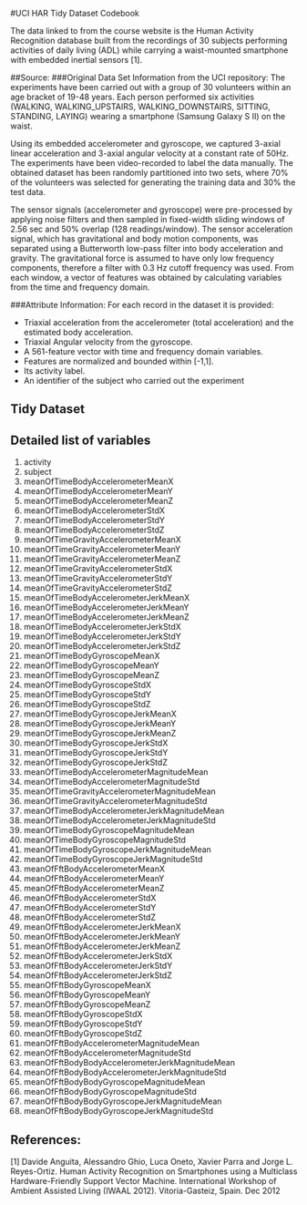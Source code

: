 #UCI HAR Tidy Dataset Codebook

The data linked to from the course website is the Human Activity Recognition database built from the recordings of 30 subjects performing activities of daily living (ADL) while carrying a waist-mounted smartphone with embedded inertial sensors [1].

##Source:
###Original Data Set Information from the UCI repository:
The experiments have been carried out with a group of 30 volunteers within an age bracket of 19-48 years. Each person performed six activities (WALKING, WALKING_UPSTAIRS, WALKING_DOWNSTAIRS, SITTING, STANDING, LAYING) wearing a smartphone (Samsung Galaxy S II) on the waist.

Using its embedded accelerometer and gyroscope, we captured 3-axial linear acceleration and 3-axial angular velocity at a constant rate of 50Hz. The experiments have been video-recorded to label the data manually. The obtained dataset has been randomly partitioned into two sets, where 70% of the volunteers was selected for generating the training data and 30% the test data.

The sensor signals (accelerometer and gyroscope) were pre-processed by applying noise filters and then sampled in fixed-width sliding windows of 2.56 sec and 50% overlap (128 readings/window). The sensor acceleration signal, which has gravitational and body motion components, was separated using a Butterworth low-pass filter into body acceleration and gravity. The gravitational force is assumed to have only low frequency components, therefore a filter with 0.3 Hz cutoff frequency was used. From each window, a vector of features was obtained by calculating variables from the time and frequency domain.

###Attribute Information:
For each record in the dataset it is provided:

- Triaxial acceleration from the accelerometer (total acceleration) and the estimated body acceleration. 
- Triaxial Angular velocity from the gyroscope. 
- A 561-feature vector with time and frequency domain variables.
- Features are normalized and bounded within [-1,1]. 
- Its activity label. 
- An identifier of the subject who carried out the experiment

## Tidy Dataset


## Detailed list of variables

1. activity
2. subject
3. meanOfTimeBodyAccelerometerMeanX
4. meanOfTimeBodyAccelerometerMeanY
5. meanOfTimeBodyAccelerometerMeanZ
6. meanOfTimeBodyAccelerometerStdX
7. meanOfTimeBodyAccelerometerStdY
8. meanOfTimeBodyAccelerometerStdZ
9. meanOfTimeGravityAccelerometerMeanX
10. meanOfTimeGravityAccelerometerMeanY
11. meanOfTimeGravityAccelerometerMeanZ
12. meanOfTimeGravityAccelerometerStdX
13. meanOfTimeGravityAccelerometerStdY
14. meanOfTimeGravityAccelerometerStdZ
15. meanOfTimeBodyAccelerometerJerkMeanX
16. meanOfTimeBodyAccelerometerJerkMeanY
17. meanOfTimeBodyAccelerometerJerkMeanZ
18. meanOfTimeBodyAccelerometerJerkStdX
19. meanOfTimeBodyAccelerometerJerkStdY
20. meanOfTimeBodyAccelerometerJerkStdZ
21. meanOfTimeBodyGyroscopeMeanX
22. meanOfTimeBodyGyroscopeMeanY
23. meanOfTimeBodyGyroscopeMeanZ
24. meanOfTimeBodyGyroscopeStdX
25. meanOfTimeBodyGyroscopeStdY
26. meanOfTimeBodyGyroscopeStdZ
27. meanOfTimeBodyGyroscopeJerkMeanX
28. meanOfTimeBodyGyroscopeJerkMeanY
29. meanOfTimeBodyGyroscopeJerkMeanZ
30. meanOfTimeBodyGyroscopeJerkStdX
31. meanOfTimeBodyGyroscopeJerkStdY
32. meanOfTimeBodyGyroscopeJerkStdZ
33. meanOfTimeBodyAccelerometerMagnitudeMean
34. meanOfTimeBodyAccelerometerMagnitudeStd
35. meanOfTimeGravityAccelerometerMagnitudeMean
36. meanOfTimeGravityAccelerometerMagnitudeStd
37. meanOfTimeBodyAccelerometerJerkMagnitudeMean
38. meanOfTimeBodyAccelerometerJerkMagnitudeStd
39. meanOfTimeBodyGyroscopeMagnitudeMean
40. meanOfTimeBodyGyroscopeMagnitudeStd
41. meanOfTimeBodyGyroscopeJerkMagnitudeMean
42. meanOfTimeBodyGyroscopeJerkMagnitudeStd
43. meanOfFftBodyAccelerometerMeanX
44. meanOfFftBodyAccelerometerMeanY
45. meanOfFftBodyAccelerometerMeanZ
46. meanOfFftBodyAccelerometerStdX
47. meanOfFftBodyAccelerometerStdY
48. meanOfFftBodyAccelerometerStdZ
49. meanOfFftBodyAccelerometerJerkMeanX
50. meanOfFftBodyAccelerometerJerkMeanY
51. meanOfFftBodyAccelerometerJerkMeanZ
52. meanOfFftBodyAccelerometerJerkStdX
53. meanOfFftBodyAccelerometerJerkStdY
54. meanOfFftBodyAccelerometerJerkStdZ
55. meanOfFftBodyGyroscopeMeanX
56. meanOfFftBodyGyroscopeMeanY
57. meanOfFftBodyGyroscopeMeanZ
58. meanOfFftBodyGyroscopeStdX
59. meanOfFftBodyGyroscopeStdY
60. meanOfFftBodyGyroscopeStdZ
61. meanOfFftBodyAccelerometerMagnitudeMean
62. meanOfFftBodyAccelerometerMagnitudeStd
63. meanOfFftBodyBodyAccelerometerJerkMagnitudeMean
64. meanOfFftBodyBodyAccelerometerJerkMagnitudeStd
65. meanOfFftBodyBodyGyroscopeMagnitudeMean
66. meanOfFftBodyBodyGyroscopeMagnitudeStd
67. meanOfFftBodyBodyGyroscopeJerkMagnitudeMean
68. meanOfFftBodyBodyGyroscopeJerkMagnitudeStd




## References:
[1] Davide Anguita, Alessandro Ghio, Luca Oneto, Xavier Parra and Jorge L. Reyes-Ortiz. Human Activity Recognition on Smartphones using a Multiclass Hardware-Friendly Support Vector Machine. International Workshop of Ambient Assisted Living (IWAAL 2012). Vitoria-Gasteiz, Spain. Dec 2012
